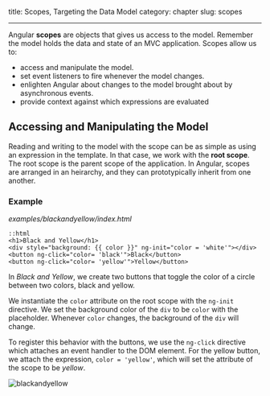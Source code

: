 title: Scopes, Targeting the Data Model
category: chapter
slug: scopes

---

Angular **scopes** are objects that gives us access to the model. Remember the
model holds the data and state of an MVC application. Scopes allow us to:

- access and manipulate the model.
- set event listeners to fire whenever the model changes.
- enlighten Angular about changes to the model brought about by asynchronous
  events.
- provide context against which expressions are evaluated

## Accessing and Manipulating the Model

Reading and writing to the model with the scope can be as simple as using an
expression in the template. In that case, we work with the **root scope**. The
root scope is the parent scope of the application. In Angular, scopes are
arranged in an heirarchy, and they can prototypically inherit from one another.

### Example

*examples/blackandyellow/index.html*

    ::html
    <h1>Black and Yellow</h1>
    <div style="background: {{ color }}" ng-init="color = 'white'"></div>
    <button ng-click="color= 'black'">Black</button>
    <button ng-click="color= 'yellow'">Yellow</button>

In *Black and Yellow*, we create two buttons that toggle the color of a circle
between two colors, black and yellow.

We instantiate the ```color``` attribute on the root scope with the
```ng-init``` directive. We set the background color of the ```div``` to be
```color``` with the placeholder. Whenever ```color``` changes, the background
of the ```div``` will change.

To register this behavior with the buttons, we use the ```ng-click``` directive
which attaches an event handler to the DOM element. For the yellow button, we
attach the expression, ```color = 'yellow'```, which will set the attribute of
the scope to be *yellow*.

![blackandyellow](/img/blackandyellow.png)
